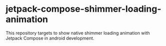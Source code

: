 # jetpack-compose-shimmer-loading-animation
This repository targets to show native shimmer loading animation with Jetpack Compose in android development.
